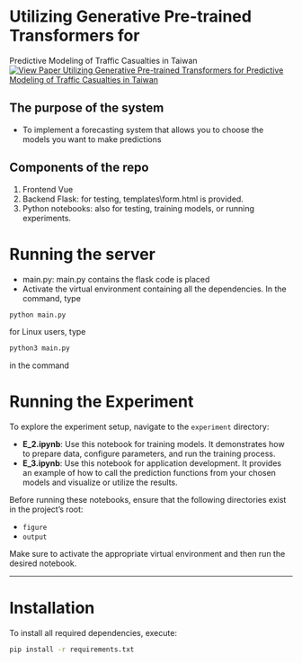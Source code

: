 

# Utilizing Generative Pre-trained Transformers for
Predictive Modeling of Traffic Casualties in Taiwan
[![View Paper Utilizing Generative Pre-trained Transformers for
Predictive Modeling of Traffic Casualties in Taiwan](https://img.shields.io/badge/View-Paper-blue)](https://github.com/nchu-machine-learning/Taiwan-Traffic-Safety-Forecast-System/blob/main/paper/Utilizing_Generative_Pre_trained_Transformers_for_Predictive_Modeling_of_Traffic_Casualties_in_Taiwan.pdf)

## The purpose of the system
* To implement a forecasting system that allows you to choose the models you want to make predictions
## Components of the repo
1. Frontend Vue
2. Backend Flask: for testing, templates\form.html is provided. 
3. Python notebooks: also for testing, training models, or running experiments.
# Running the server
- main.py: main.py contains the flask code is placed
- Activate the virtual environment containing all the dependencies. In the command, type
```bash
python main.py
```
for Linux users, type
```bash
python3 main.py
```
in the command
# Running the Experiment

To explore the experiment setup, navigate to the `experiment` directory:

- **E_2.ipynb**: Use this notebook for training models. It demonstrates how to prepare data, configure parameters, and run the training process.
- **E_3.ipynb**: Use this notebook for application development. It provides an example of how to call the prediction functions from your chosen models and visualize or utilize the results.

Before running these notebooks, ensure that the following directories exist in the project’s root:

- `figure`  
- `output`  

Make sure to activate the appropriate virtual environment and then run the desired notebook.

---

# Installation

To install all required dependencies, execute:

```bash
pip install -r requirements.txt
```
